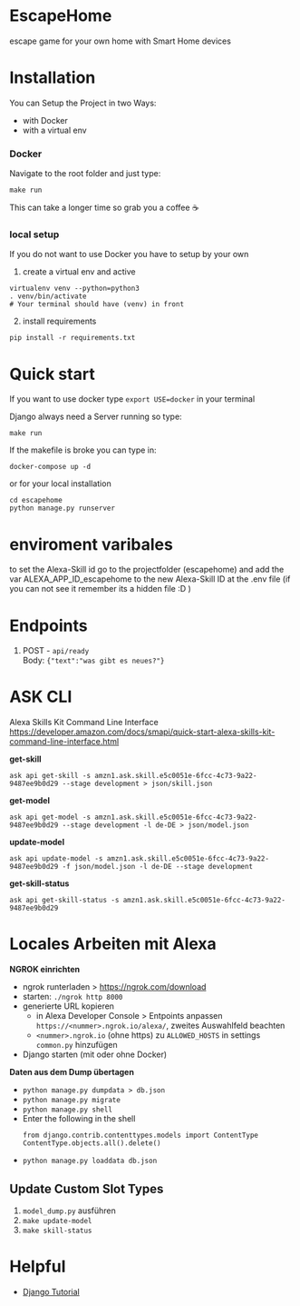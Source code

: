 # EscapeHome
escape game for your own home with Smart Home devices

# Installation 
You can Setup the Project in two Ways: 
* with Docker
* with a virtual env
### Docker
Navigate to the root folder and just type: 

```shell
make run
```

This can take a longer time so grab you a coffee ☕

### local setup
If you do not want to use Docker you have to setup by your own

1. create a virtual env and active 
```shell
virtualenv venv --python=python3
. venv/bin/activate
# Your terminal should have (venv) in front
```
2. install requirements
```shell
pip install -r requirements.txt
```

# Quick start
If you want to use docker type `export USE=docker` in your terminal

Django always need a Server running so type: 
```shell
make run
```

If the makefile is broke you can type in: 
```shell
docker-compose up -d 
```
or for your local installation

```shell
cd escapehome
python manage.py runserver
```
# enviroment varibales
to set the Alexa-Skill id go to the projectfolder (escapehome) and add the var ALEXA_APP_ID_escapehome to the new Alexa-Skill ID at the .env file (if you can not see it remember its a hidden file :D )

# Endpoints
1. POST - `api/ready`  
Body: `{"text":"was gibt es neues?"}`


# ASK CLI
Alexa Skills Kit Command Line Interface  
https://developer.amazon.com/docs/smapi/quick-start-alexa-skills-kit-command-line-interface.html


**get-skill** 
```
ask api get-skill -s amzn1.ask.skill.e5c0051e-6fcc-4c73-9a22-9487ee9b0d29 --stage development > json/skill.json
```

**get-model**
```
ask api get-model -s amzn1.ask.skill.e5c0051e-6fcc-4c73-9a22-9487ee9b0d29 --stage development -l de-DE > json/model.json
```

**update-model**
```
ask api update-model -s amzn1.ask.skill.e5c0051e-6fcc-4c73-9a22-9487ee9b0d29 -f json/model.json -l de-DE --stage development
```

**get-skill-status**
```
ask api get-skill-status -s amzn1.ask.skill.e5c0051e-6fcc-4c73-9a22-9487ee9b0d29
```

# Locales Arbeiten mit Alexa
__NGROK einrichten__
* ngrok runterladen > https://ngrok.com/download
* starten: `./ngrok http 8000`
* generierte URL kopieren
    * in Alexa Developer Console > Entpoints anpassen `https://<nummer>.ngrok.io/alexa/`, zweites Auswahlfeld beachten
    * `<nummer>.ngrok.io` (ohne https) zu `ALLOWED_HOSTS` in settings `common.py` hinzufügen
* Django starten (mit oder ohne Docker)

__Daten aus dem Dump übertagen__
* `python manage.py dumpdata > db.json`
* `python manage.py migrate`
* `python manage.py shell` 
* Enter the following in the shell
  ```shell
  from django.contrib.contenttypes.models import ContentType
  ContentType.objects.all().delete()
  ```
* `python manage.py loaddata db.json`


## Update Custom Slot Types
1. `model_dump.py` ausführen
2. `make update-model`
3. `make skill-status`


# Helpful 
* [Django Tutorial](https://docs.djangoproject.com/en/2.2/intro/tutorial01/)

